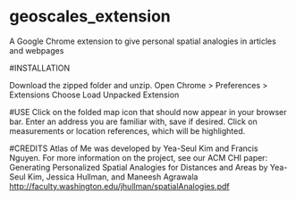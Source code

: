 # geoscales_extension
A Google Chrome extension to give personal spatial analogies in articles and webpages

#INSTALLATION

Download the zipped folder and unzip. 
Open Chrome > Preferences > Extensions
Choose Load Unpacked Extension

#USE
Click on the folded map icon that should now appear in your browser bar.
Enter an address you are familiar with, save if desired.
Click on measurements or location references, which will be highlighted.

#CREDITS
Atlas of Me was developed by Yea-Seul Kim and Francis Nguyen.
For more information on the project, see our ACM CHI paper:
Generating Personalized Spatial Analogies for Distances and Areas
by Yea-Seul Kim, Jessica Hullman, and Maneesh Agrawala
http://faculty.washington.edu/jhullman/spatialAnalogies.pdf

